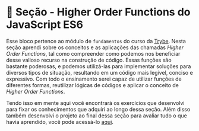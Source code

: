 # :paperclip: Seção - Higher Order Functions do JavaScript ES6

Esse bloco pertence ao módulo de `fundamentos` do curso da [Trybe](https://www.betrybe.com/). Nesta seção aprendi sobre os conceitos e as aplicações das chamadas _Higher Order Functions_, tal como compreender como podemos nos beneficiar desse valioso recurso na construção de código. Essas funções são bastante poderosas, e podemos utilizá-las para implementar soluções para diversos tipos de situação, resultando em um código mais legível, conciso e expressivo. Com todo o ensinamento serei capaz de utilizar funções de diferentes formas, reutilizar lógicas de códigos e aplicar o conceito de _Higher Order Functions_.

Tendo isso em mente aqui você encontrará os exercícios que desenvolvi para fixar os conhecimentos que adquiri ao longo dessa seção. Além disso também desenvolvi o projeto ao final dessa seção para avaliar tudo o que havia aprendido, você pode acessá-lo [aqui](https://github.com/tryber/sd-026-b-project-zoo-functions/pull/70).
